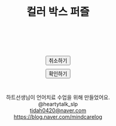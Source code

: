 <!DOCTYPE html>
<html lang="ko">
<head>
    <meta charset="UTF-8">
    <meta name="viewport" content="width=device-width, initial-scale=1.0">
    <title>컬러 박스 퍼즐</title>
    <style>
        .container { text-align: center; padding: 20px; display: flex; flex-direction: column; align-items: center; }
        .box-container { display: flex; justify-content: center; gap: 20px; margin-bottom: 20px; }
        .box { width: 100px; height: 100px; border: 1px solid #000; }
        .color-buttons { display: flex; justify-content: center; gap: 10px; margin-bottom: 20px; }
        .color-button { width: 100px; height: 100px; border: none; cursor: pointer; }
        .action-buttons { margin-top: 20px; display: flex; flex-direction: column; gap: 10px; align-items: center; }
        .footer { margin-top: 40px; font-size: 14px; text-align: center; }
    </style>
</head>
<body>
    <div class="container">
        <h1>컬러 박스 퍼즐</h1>
        <div id="targetPattern" class="box-container"></div>
        <div id="userPattern" class="box-container"></div>
        <div id="colorButtons" class="color-buttons"></div>
        <div class="action-buttons">
            <button onclick="undoLastMove()">취소하기</button>
            <button onclick="checkSolution()">확인하기</button>
        </div>
        <div class="footer">
            하트선생님이 언어치료 수업을 위해 만들었어요.<br>
            @heartytalk_slp <br>
            <a href="mailto:tjdah0420@naver.com">tjdah0420@naver.com</a><br>
            <a href="https://blog.naver.com/mindcarelog" target="_blank">https://blog.naver.com/mindcarelog</a>
        </div>
    </div>
    <script>
        const COLORS = ["red", "orange", "yellow", "blue", "purple", "pink", "black"];
        const LEVELS = [2, 3, 4, 5, 6, 7];
        let level = 0;
        let targetPattern = [];
        let userPattern = [];
        
        function getRandomPattern(size) {
            return Array.from({ length: size }, () => COLORS[Math.floor(Math.random() * COLORS.length)]);
        }
        
        function loadLevel() {
            targetPattern = getRandomPattern(LEVELS[level]);
            userPattern = [];
            renderPattern(targetPattern, "targetPattern");
            renderPattern(userPattern, "userPattern");
        }
        
        function renderPattern(pattern, elementId) {
            const container = document.getElementById(elementId);
            container.innerHTML = "";
            pattern.forEach(color => {
                const div = document.createElement("div");
                div.className = "box";
                div.style.backgroundColor = color;
                container.appendChild(div);
            });
        }
        
        function handleColorClick(color) {
            if (userPattern.length < targetPattern.length) {
                userPattern.push(color);
                renderPattern(userPattern, "userPattern");
            }
        }
        
        function undoLastMove() {
            userPattern.pop();
            renderPattern(userPattern, "userPattern");
        }
        
        function checkSolution() {
            if (JSON.stringify(userPattern) === JSON.stringify(targetPattern)) {
                alert("성공! 다음 레벨로 갑니다.");
                if (level < LEVELS.length - 1) {
                    level++;
                    loadLevel();
                } else {
                    alert("모든 레벨을 클리어했습니다!");
                }
            } else {
                alert("틀렸습니다. 다시 시도하세요!");
            }
        }
        
        function createColorButtons() {
            const container = document.getElementById("colorButtons");
            COLORS.forEach(color => {
                const button = document.createElement("button");
                button.className = "color-button";
                button.style.backgroundColor = color;
                button.onclick = () => handleColorClick(color);
                container.appendChild(button);
            });
        }
        
        createColorButtons();
        loadLevel();
    </script>
</body>
</html>

